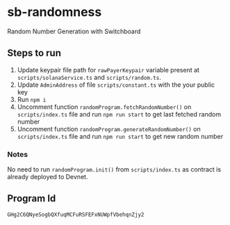 # sb-randomness
Random Number Generation with Switchboard

## Steps to run
1. Update keypair file path for `rawPayerKeypair` variable present at `scripts/solanaService.ts` and `scripts/random.ts`.
2. Update `AdminAddress` of file `scripts/constant.ts` with the your public key 
3. Run `npm i`
4. Uncomment function `randomProgram.fetchRandomNumber()` on `scripts/index.ts` file and run `npm run start` to get last fetched random number 
5. Uncomment function `randomProgram.generateRandomNumber()` on `scripts/index.ts` file  and run `npm run start` to get new random number

### Notes
No need to run `randomProgram.init()` from `scripts/index.ts` as contract is already deployed to Devnet.

## Program Id
```
GHg2C6QNyeSogbQXfuqMCFuRSFEFxNUWpfVbehqnZjy2
```
